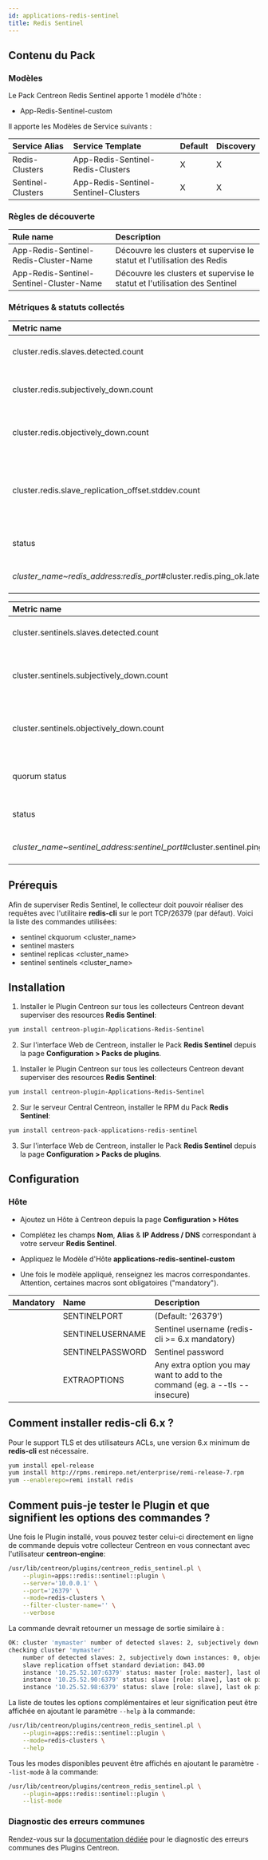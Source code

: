 ```yaml
---
id: applications-redis-sentinel
title: Redis Sentinel
---
```


## Contenu du Pack

### Modèles

Le Pack Centreon Redis Sentinel apporte 1 modèle d'hôte :
* App-Redis-Sentinel-custom

Il apporte les Modèles de Service suivants :

| Service Alias     | Service Template                     | Default | Discovery |
|:------------------|:-------------------------------------|:--------|:----------|
| Redis-Clusters    | App-Redis-Sentinel-Redis-Clusters    | X       | X         |
| Sentinel-Clusters | App-Redis-Sentinel-Sentinel-Clusters | X       | X         |

### Règles de découverte

| Rule name                                | Description                                                                |
|:-----------------------------------------|:---------------------------------------------------------------------------|
| App-Redis-Sentinel-Redis-Cluster-Name    | Découvre les clusters et supervise le statut et l'utilisation des Redis    |
| App-Redis-Sentinel-Sentinel-Cluster-Name | Découvre les clusters et supervise le statut et l'utilisation des Sentinel |

### Métriques & statuts collectés

<!--DOCUSAURUS_CODE_TABS-->

<!--Redis-Clusters-->

| Metric name                                                                        | Description                                                      | Unit |
|:---------------------------------------------------------------------------------- |:---------------------------------------------------------------- |:---- |
| cluster.redis.slaves.detected.count                                                | Number of detected slaves                                        |      |
| cluster.redis.subjectively_down.count                                              | Number of subjectively down redis instances                      |      |
| cluster.redis.objectively_down.count                                               | Number of objectively down redis instances                       |      |
| cluster.redis.slave_replication_offset.stddev.count                                | Slave replication offset standard deviation (between all slaves) |      |
| status                                                                             | Status of redis instance                                         |      |
| *cluster_name~redis_address:redis_port*#cluster.redis.ping_ok.latency.milliseconds | Last ok ping latency                                             | ms   |

<!--Sentinel-Clusters-->

| Metric name                                                                                 | Description                                    | Unit |
|:------------------------------------------------------------------------------------------- |:---------------------------------------------- |:---- |
| cluster.sentinels.slaves.detected.count                                                     | Number of detected sentinels                   |      |
| cluster.sentinels.subjectively_down.count                                                   | Number of subjectively down sentinel instances |      |
| cluster.sentinels.objectively_down.count                                                    | Number of objectively down sentinel instances  |      |
| quorum status                                                                               | Status of sentinel voted quorum                |      |
| status                                                                                      | Status of sentinel instance                    |      |
| *cluster_name~sentinel_address:sentinel_port*#cluster.sentinel.ping_ok.latency.milliseconds | Last ok ping latency                           | ms   |

<!--END_DOCUSAURUS_CODE_TABS-->

## Prérequis

Afin de superviser Redis Sentinel, le collecteur doit pouvoir réaliser des requêtes avec l'utilitaire **redis-cli** sur le port TCP/26379 (par défaut).
Voici la liste des commandes utilisées:
* sentinel ckquorum <cluster_name>
* sentinel masters
* sentinel replicas <cluster_name>
* sentinel sentinels <cluster_name>

## Installation

<!--DOCUSAURUS_CODE_TABS-->

<!--Online License-->

1. Installer le Plugin Centreon sur tous les collecteurs Centreon devant superviser des resources **Redis Sentinel**:

```bash
yum install centreon-plugin-Applications-Redis-Sentinel
```

2. Sur l'interface Web de Centreon, installer le Pack **Redis Sentinel** depuis la page **Configuration > Packs de plugins**.

<!--Offline License-->

1. Installer le Plugin Centreon sur tous les collecteurs Centreon devant superviser des resources **Redis Sentinel**:

```bash
yum install centreon-plugin-Applications-Redis-Sentinel
```

2. Sur le serveur Central Centreon, installer le RPM du Pack **Redis Sentinel**:

 ```bash
yum install centreon-pack-applications-redis-sentinel
```

3. Sur l'interface Web de Centreon, installer le Pack **Redis Sentinel** depuis la page **Configuration > Packs de plugins**.

<!--END_DOCUSAURUS_CODE_TABS-->

## Configuration

### Hôte

* Ajoutez un Hôte à Centreon depuis la page **Configuration > Hôtes**
* Complétez les champs **Nom**, **Alias** & **IP Address / DNS** correspondant à votre serveur **Redis Sentinel**.
* Appliquez le Modèle d'Hôte **applications-redis-sentinel-custom**

* Une fois le modèle appliqué, renseignez les macros correspondantes. Attention, certaines macros sont obligatoires ("mandatory").

| Mandatory | Name             | Description                                                                  |
|:----------|:-----------------|:-----------------------------------------------------------------------------|
|           | SENTINELPORT     | (Default: '26379')                                                           |
|           | SENTINELUSERNAME | Sentinel username (redis-cli >= 6.x mandatory)                               |
|           | SENTINELPASSWORD | Sentinel password                                                            |
|           | EXTRAOPTIONS     | Any extra option you may want to add to the command (eg. a --tls --insecure) |

## Comment installer redis-cli 6.x ?

Pour le support TLS et des utilisateurs ACLs, une version 6.x minimum de **redis-cli** est nécessaire.

<!--DOCUSAURUS_CODE_TABS-->

<!--Centos 7-->

```bash
yum install epel-release
yum install http://rpms.remirepo.net/enterprise/remi-release-7.rpm 
yum --enablerepo=remi install redis
```

<!--END_DOCUSAURUS_CODE_TABS-->

## Comment puis-je tester le Plugin et que signifient les options des commandes ? 

Une fois le Plugin installé, vous pouvez tester celui-ci directement en ligne 
de commande depuis votre collecteur Centreon en vous connectant avec 
l'utilisateur **centreon-engine**:

```bash
/usr/lib/centreon/plugins/centreon_redis_sentinel.pl \
    --plugin=apps::redis::sentinel::plugin \
    --server='10.0.0.1' \
    --port='26379' \
    --mode=redis-clusters \
    --filter-cluster-name='' \
    --verbose
```

La commande devrait retourner un message de sortie similaire à :

```bash
OK: cluster 'mymaster' number of detected slaves: 2, subjectively down instances: 0, objectively down instances: 0 - slave replication offset standard deviation: 843.00 - All redis instances are ok | 'mymaster#cluster.redis.slaves.detected.count'=2;;;0; 'mymaster#cluster.redis.subjectively_down.count'=0;;;0; 'mymaster#cluster.redis.objectively_down.count'=0;;;0; 'cluster.redis.slave_replication_offset.stddev.count'=843.00;;;; 'mymaster~10.25.52.107:6379#cluster.redis.ping_ok.latency.milliseconds'=1024s;;;0; 'mymaster~10.25.52.90:6379#cluster.redis.ping_ok.latency.milliseconds'=185s;;;0; 'mymaster~10.25.52.98:6379#cluster.redis.ping_ok.latency.milliseconds'=355s;;;0;
checking cluster 'mymaster'
    number of detected slaves: 2, subjectively down instances: 0, objectively down instances: 0
    slave replication offset standard deviation: 843.00
    instance '10.25.52.107:6379' status: master [role: master], last ok ping: 1024 ms
    instance '10.25.52.90:6379' status: slave [role: slave], last ok ping: 185 ms
    instance '10.25.52.98:6379' status: slave [role: slave], last ok ping: 355 ms
```

La liste de toutes les options complémentaires et leur signification peut être
affichée en ajoutant le paramètre `--help` à la commande:

```bash
/usr/lib/centreon/plugins/centreon_redis_sentinel.pl \
    --plugin=apps::redis::sentinel::plugin \
    --mode=redis-clusters \
    --help
 ```

Tous les modes disponibles peuvent être affichés en ajoutant le paramètre 
`--list-mode` à la commande:

```bash
/usr/lib/centreon/plugins/centreon_redis_sentinel.pl \
    --plugin=apps::redis::sentinel::plugin \
    --list-mode
 ```

### Diagnostic des erreurs communes

Rendez-vous sur la [documentation dédiée](../tutorials/troubleshooting-plugins)
pour le diagnostic des erreurs communes des Plugins Centreon.
